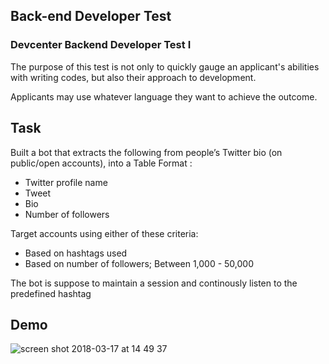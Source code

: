 ## Back-end Developer Test

### Devcenter Backend Developer Test I

The purpose of this test is not only to quickly gauge an applicant's abilities with writing codes, but also their approach to development.

Applicants may use whatever language they want to achieve the outcome.

## Task

Built a bot that extracts the following from people’s Twitter bio (on public/open accounts), into a Table Format :

* Twitter profile name 
* Tweet  
* Bio  
* Number of followers

Target accounts using either of these criteria:
* Based on hashtags used
* Based on number of followers; Between 1,000 - 50,000

The bot is suppose to maintain a session and continously listen to the predefined hashtag



## Demo
![screen shot 2018-03-17 at 14 49 37](https://user-images.githubusercontent.com/586490/37556463-c54c3536-29f6-11e8-80c6-8862b9ab5f33.png)
